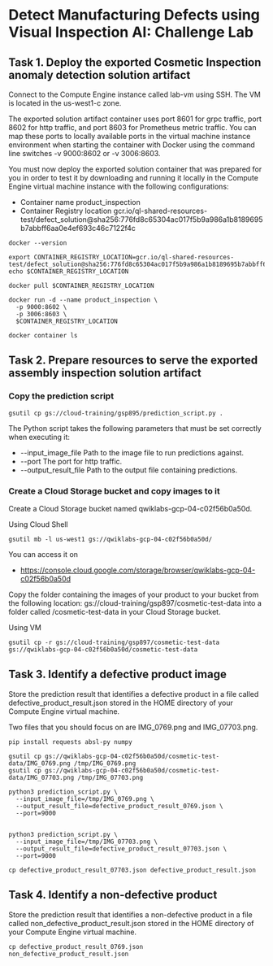 # Detect Manufacturing Defects using Visual Inspection AI: Challenge Lab


## Task 1. Deploy the exported Cosmetic Inspection anomaly detection solution artifact

Connect to the Compute Engine instance called lab-vm using SSH. The VM is located in the us-west1-c zone.

The exported solution artifact container uses port 8601 for grpc traffic, port 8602 for http traffic, and port 8603 for Prometheus metric traffic. You can map these ports to locally available ports in the virtual machine instance environment when starting the container with Docker using the command line switches -v 9000:8602 or -v 3006:8603.

You must now deploy the exported solution container that was prepared for you in order to test it by downloading and running it locally in the Compute Engine virtual machine instance with the following configurations:

- Container name	product_inspection
- Container Registry location	gcr.io/ql-shared-resources-test/defect_solution@sha256:776fd8c65304ac017f5b9a986a1b8189695b7abbff6aa0e4ef693c46c7122f4c


```
docker --version

export CONTAINER_REGISTRY_LOCATION=gcr.io/ql-shared-resources-test/defect_solution@sha256:776fd8c65304ac017f5b9a986a1b8189695b7abbff6aa0e4ef693c46c7122f4c
echo $CONTAINER_REGISTRY_LOCATION

docker pull $CONTAINER_REGISTRY_LOCATION

docker run -d --name product_inspection \
  -p 9000:8602 \
  -p 3006:8603 \
  $CONTAINER_REGISTRY_LOCATION

docker container ls
```


## Task 2. Prepare resources to serve the exported assembly inspection solution artifact

### Copy the prediction script
```
gsutil cp gs://cloud-training/gsp895/prediction_script.py .
```

The Python script takes the following parameters that must be set correctly when executing it:
- --input_image_file	Path to the image file to run predictions against.
- --port	The port for http traffic.
- --output_result_file	Path to the output file containing predictions.

### Create a Cloud Storage bucket and copy images to it
Create a Cloud Storage bucket named qwiklabs-gcp-04-c02f56b0a50d.

Using Cloud Shell
```
gsutil mb -l us-west1 gs://qwiklabs-gcp-04-c02f56b0a50d/
```

You can access it on
- https://console.cloud.google.com/storage/browser/qwiklabs-gcp-04-c02f56b0a50d


Copy the folder containing the images of your product to your bucket from the following location: gs://cloud-training/gsp897/cosmetic-test-data into a folder called /cosmetic-test-data in your Cloud Storage bucket.

Using VM
```
gsutil cp -r gs://cloud-training/gsp897/cosmetic-test-data gs://qwiklabs-gcp-04-c02f56b0a50d/cosmetic-test-data
```


## Task 3. Identify a defective product image

Store the prediction result that identifies a defective product in a file called defective_product_result.json stored in the HOME directory of your Compute Engine virtual machine.

Two files that you should focus on are IMG_0769.png and IMG_07703.png.

```
pip install requests absl-py numpy
```

```
gsutil cp gs://qwiklabs-gcp-04-c02f56b0a50d/cosmetic-test-data/IMG_0769.png /tmp/IMG_0769.png
gsutil cp gs://qwiklabs-gcp-04-c02f56b0a50d/cosmetic-test-data/IMG_07703.png /tmp/IMG_07703.png

python3 prediction_script.py \
  --input_image_file=/tmp/IMG_0769.png \
  --output_result_file=defective_product_result_0769.json \
  --port=9000


python3 prediction_script.py \
  --input_image_file=/tmp/IMG_07703.png \
  --output_result_file=defective_product_result_07703.json \
  --port=9000
```

```
cp defective_product_result_07703.json defective_product_result.json
```


## Task 4. Identify a non-defective product

Store the prediction result that identifies a non-defective product in a file called non_defective_product_result.json stored in the HOME directory of your Compute Engine virtual machine.

```
cp defective_product_result_0769.json non_defective_product_result.json
```